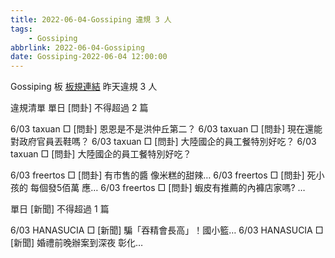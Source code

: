 ```yaml
---
title: 2022-06-04-Gossiping 違規 3 人
tags:
    - Gossiping
abbrlink: 2022-06-04-Gossiping
date: Gossiping-2022-06-04 12:00:00
---
```

Gossiping 板 [板規連結](https://www.ptt.cc/bbs/Gossiping/M.1637425085.A.07D.html)
昨天違規 3 人
<!-- more -->

違規清單
單日 [問卦] 不得超過 2 篇

6/03 taxuan □ [問卦] 恩恩是不是洪仲丘第二？
6/03 taxuan □ [問卦] 現在還能對政府官員丟鞋嗎？
6/03 taxuan □ [問卦] 大陸國企的員工餐特別好吃？
6/03 taxuan □ [問卦] 大陸國企的員工餐特別好吃？

6/03 freertos □ [問卦] 有市售的醬 像米糕的甜辣…
6/03 freertos □ [問卦] 死小孩的 每個發5佰萬 應…
6/03 freertos □ [問卦] 蝦皮有推薦的內褲店家嗎? …

單日 [新聞] 不得超過 1 篇

6/03 HANASUCIA □ [新聞] 騙「吞精會長高」！國小籃…
6/03 HANASUCIA □ [新聞] 婚禮前晚辦案到深夜 彰化…